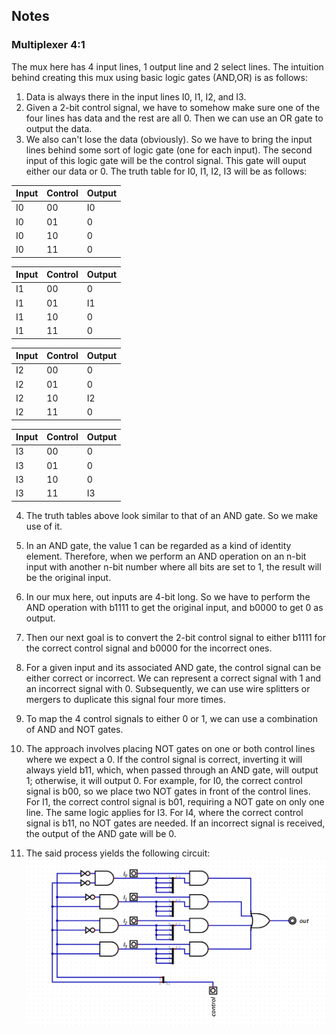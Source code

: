 ## Notes

### Multiplexer 4:1
The mux here has 4 input lines, 1 output line and 2 select lines. 
The intuition behind creating this mux using basic logic gates (AND,OR) is as follows:
  1. Data is always there in the input lines I0, I1, I2, and I3.
  2. Given a 2-bit control signal, we have to somehow make sure one of the four lines has data and the rest are all 0. Then we can use an OR gate to output the data.
  3. We also can't lose the data (obviously). So we have to bring the input lines behind some sort of logic gate (one for each input). The second input of this logic gate will be the control signal. This gate will ouput either our data or 0. The truth table for I0, I1, I2, I3 will be as follows:

  | Input | Control | Output |
  | ----- | ------- | ------ |
  | I0  | 00  | I0  |
  | I0  | 01  | 0 |
  | I0  | 10  | 0 |
  | I0  | 11  | 0 |
    
  | Input | Control | Output |
  | ----- | ------- | ------ |
  | I1  | 00  | 0  |
  | I1  | 01  | I1 |
  | I1  | 10  | 0 |
  | I1  | 11  | 0 |
    
  | Input | Control | Output |
  | ----- | ------- | ------ |
  | I2  | 00  | 0  |
  | I2  | 01  | 0 |
  | I2  | 10  | I2 |
  | I2  | 11  | 0 |

  | Input | Control | Output |
  | ----- | ------- | ------ |
  | I3  | 00  | 0  |
  | I3  | 01  | 0 |
  | I3  | 10  | 0 |
  | I3  | 11  | I3 |
  

  4. The truth tables above look similar to that of an AND gate. So we make use of it. 
  5. In an AND gate, the value 1 can be regarded as a kind of identity element. Therefore, when we perform an AND operation on an n-bit input with another n-bit number where all bits are set to 1, the result will be the original input.
  6. In our mux here, out inputs are 4-bit long. So we have to perform the AND operation with b1111 to get the original input, and b0000 to get 0 as output.
  7. Then our next goal is to convert the 2-bit control signal to either b1111 for the correct control signal and b0000 for the incorrect ones.
  8. For a given input and its associated AND gate, the control signal can be either correct or incorrect. We can represent a correct signal with 1 and an incorrect signal with 0. Subsequently, we can use wire splitters or mergers to duplicate this signal four more times.
  9. To map the 4 control signals to either 0 or 1, we can use a combination of AND and NOT gates.
  10. The approach involves placing NOT gates on one or both control lines where we expect a 0. If the control signal is correct, inverting it will always yield b11, which, when passed through an AND gate, will output 1; otherwise, it will output 0. For example, for I0, the correct control signal is b00, so we place two NOT gates in front of the control lines. For I1, the correct control signal is b01, requiring a NOT gate on only one line. The same logic applies for I3. For I4, where the correct control signal is b11, no NOT gates are needed. If an incorrect signal is received, the output of the AND gate will be 0.

  11. The said process yields the following circuit:
    ![image info](./mux41.png)
